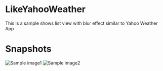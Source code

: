 LikeYahooWeather
================

This is a sample shows list view with blur effect similar to Yahoo Weather App


Snapshots
================

![Sample image1][1] ![Sample image2][2]




  [1]:http://i.imgur.com/9Z3BrWc.png
  [2]:http://i.imgur.com/0PxQuIU.png
